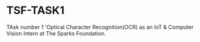 # TSF-TASK1
TAsk number 1 'Optical Character Recognition(OCR) as an IoT & Computer Vision Intern at The Sparks Foundation.
